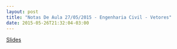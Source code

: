 ```yaml
---
layout: post
title: "Notas De Aula 27/05/2015 - Engenharia Civil - Vetores"
date: 2015-05-26T21:32:04-03:00
---
```


[Slides](http://tinyurl.com/slides27maio)
